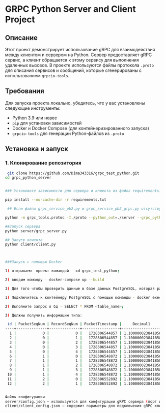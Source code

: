 # GRPC Python Server and Client Project

## Описание

Этот проект демонстрирует использование gRPC для взаимодействия между клиентом и сервером на Python. Сервер предоставляет gRPC сервис, а клиент обращается к этому сервису для выполнения удаленных вызовов. В проекте используются файлы протокола `.proto` для описания сервисов и сообщений, которые сгенерированы с использованием `grpcio-tools`.


## Требования

Для запуска проекта локально, убедитесь, что у вас установлены следующие инструменты:

- Python 3.9 или новее
- `pip` для установки зависимостей
- Docker и Docker Compose (для контейнеризированного запуска)
- `grpcio-tools` для генерации Python-файлов из `.proto`

## Установка и запуск

### 1. Клонирование репозитория

```bash
 git clone https://github.com/Dima343316/grpc_test_python.git
cd grpc_python_server


### Установите зависимости для сервера и клиента из файла requirements.txt:

pip install --no-cache-dir -r requirements.txt

 ## Если файлы grpc_service_pb2.py и grpc_service_pb2_grpc.py отсутствуют, сгенерируйте их с помощью grpcio-tools. Для этого выполните следующую команду:

python -m grpc_tools.protoc -I./proto --python_out=./server --grpc_python_out=./server ./proto/grpc_service.proto

##Запуск сервера 
python server/grpc_server.py

## Запуск клиента 
python client/client.py



###Запуск с помощью Docker

1) открываем  проект командой - cd grpc_test_python;

2) вводим команду - docker-compose up --build 

3) Для того чтобы проверить данные в базе данных PostgreSQL, которая работает в Docker:

1) Подключитесь к контейнеру PostgreSQL с помощью команды - docker exec -it <container_name_or_id> psql -U <username> -d <database_name>

2) Выполните запрос в бд - SELECT * FROM <table_name>;

3) Должны получить информацию типа:

 id | PacketSeqNum | RecordSeqNum | PacketTimestamp |     Decimal1      |     Decimal2      |     Decimal3      |     Decimal4      | RecordTimestamp 
----+--------------+--------------+-----------------+-------------------+-------------------+-------------------+-------------------+-----------------
  1 |            0 |            0 |   1728306544857 | 1.100000023841858 | 2.200000047683716 | 3.299999952316284 | 4.400000095367432 |   1728306544857
  2 |            0 |            1 |   1728306544857 | 1.100000023841858 | 2.200000047683716 | 3.299999952316284 | 4.400000095367432 |   1728306544857
  3 |            0 |            2 |   1728306544857 | 1.100000023841858 | 2.200000047683716 | 3.299999952316284 | 4.400000095367432 |   1728306544857
  4 |            0 |            3 |   1728306544857 | 1.100000023841858 | 2.200000047683716 | 3.299999952316284 | 4.400000095367432 |   1728306544857
  5 |            0 |            4 |   1728306544857 | 1.100000023841858 | 2.200000047683716 | 3.299999952316284 | 4.400000095367432 |   1728306544857
  6 |            1 |            0 |   1728306548872 | 1.100000023841858 | 2.200000047683716 | 3.299999952316284 | 4.400000095367432 |   1728306548872
  7 |            1 |            1 |   1728306548872 | 1.100000023841858 | 2.200000047683716 | 3.299999952316284 | 4.400000095367432 |   1728306548872
  8 |            1 |            2 |   1728306548872 | 1.100000023841858 | 2.200000047683716 | 3.299999952316284 | 4.400000095367432 |   1728306548872
  9 |            1 |            3 |   1728306548872 | 1.100000023841858 | 2.200000047683716 | 3.299999952316284 | 4.400000095367432 |   1728306548872
 10 |            1 |            4 |   1728306548872 | 1.100000023841858 | 2.200000047683716 | 3.299999952316284 | 4.400000095367432 |   1728306548872
 11 |            2 |            0 |   1728306552892 | 1.100000023841858 | 2.200000047683716 | 3.299999952316284 | 4.400000095367432 |   1728306552892
 12 |            2 |            1 |   1728306552892 | 1.100000023841858 | 2.200000047683716 | 3.299999952316284 | 4.400000095367432 |   1728306552892


Файлы конфигурации
server/config.json — используется для конфигурации gRPC сервера (порт и другие параметры).
client/client_config.json — содержит параметры для подключения gRPC клиента к серверу.



